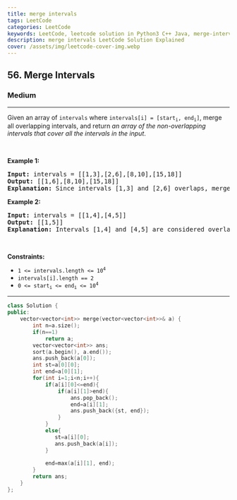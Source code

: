 ```yaml
---
title: merge intervals
tags: LeetCode
categories: LeetCode
keywords: LeetCode, leetcode solution in Python3 C++ Java, merge-intervals solution
description: merge intervals LeetCode Solution Explained
cover: /assets/img/leetcode-cover-img.webp
---
```



<h2>56. Merge Intervals</h2><h3>Medium</h3><hr><div><p>Given an array&nbsp;of <code>intervals</code>&nbsp;where <code>intervals[i] = [start<sub>i</sub>, end<sub>i</sub>]</code>, merge all overlapping intervals, and return <em>an array of the non-overlapping intervals that cover all the intervals in the input</em>.</p>

<p>&nbsp;</p>
<p><strong>Example 1:</strong></p>

<pre><strong>Input:</strong> intervals = [[1,3],[2,6],[8,10],[15,18]]
<strong>Output:</strong> [[1,6],[8,10],[15,18]]
<strong>Explanation:</strong> Since intervals [1,3] and [2,6] overlaps, merge them into [1,6].
</pre>

<p><strong>Example 2:</strong></p>

<pre><strong>Input:</strong> intervals = [[1,4],[4,5]]
<strong>Output:</strong> [[1,5]]
<strong>Explanation:</strong> Intervals [1,4] and [4,5] are considered overlapping.
</pre>

<p>&nbsp;</p>
<p><strong>Constraints:</strong></p>

<ul>
	<li><code>1 &lt;= intervals.length &lt;= 10<sup>4</sup></code></li>
	<li><code>intervals[i].length == 2</code></li>
	<li><code>0 &lt;= start<sub>i</sub> &lt;= end<sub>i</sub> &lt;= 10<sup>4</sup></code></li>
</ul>
</div>

---




```cpp
class Solution {
public:
    vector<vector<int>> merge(vector<vector<int>>& a) {
        int n=a.size();
        if(n==1)
            return a;
        vector<vector<int>> ans;
        sort(a.begin(), a.end());
        ans.push_back(a[0]);
        int st=a[0][0];
        int end=a[0][1];
        for(int i=1;i<n;i++){
            if(a[i][0]<=end){
                if(a[i][1]>end){
                    ans.pop_back();
                    end=a[i][1];
                    ans.push_back({st, end});
                }
            }
            else{
               st=a[i][0];
               ans.push_back(a[i]); 
            }
                 
            end=max(a[i][1], end);
        }
        return ans;
    }
};
```
